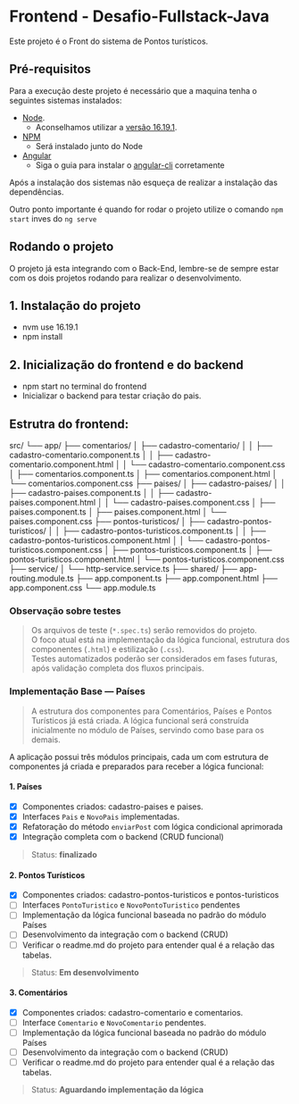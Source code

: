 # Frontend - Desafio-Fullstack-Java

Este projeto é o Front do sistema de Pontos turísticos.

## Pré-requisitos

Para a execução deste projeto é necessário que a maquina tenha o seguintes sistemas instalados:

- [Node](https://nodejs.org/en/download/). 
  - Aconselhamos utilizar a [versão 16.19.1](https://nodejs.org/download/release/v16.19.1/).
- [NPM](https://www.npmjs.com/)
  - Será instalado junto do Node
- [Angular](https://angular.io/)
  - Siga o guia para instalar o [angular-cli](https://angular.io/guide/setup-local) corretamente

Após a instalação dos sistemas não esqueça de realizar a instalação das dependências.

Outro ponto importante é quando for rodar o projeto utilize o comando `npm start` inves do `ng serve`

## Rodando o projeto

O projeto já esta integrando com o Back-End, lembre-se de sempre estar com os dois projetos rodando para realizar o desenvolvimento.

## 1. Instalação do projeto
- nvm use 16.19.1
- npm install

## 2. Inicialização do frontend e do backend
- npm start no terminal do frontend
- Inicializar o backend para testar criação do pais.

## Estrutra do frontend:
src/
└── app/
    ├── comentarios/
    │   ├── cadastro-comentario/
    │   │   ├── cadastro-comentario.component.ts
    │   │   ├── cadastro-comentario.component.html
    │   │   └── cadastro-comentario.component.css
    │   ├── comentarios.component.ts
    │   ├── comentarios.component.html
    │   └── comentarios.component.css
    ├── paises/
    │   ├── cadastro-paises/
    │   │   ├── cadastro-paises.component.ts
    │   │   ├── cadastro-paises.component.html
    │   │   └── cadastro-paises.component.css
    │   ├── paises.component.ts
    │   ├── paises.component.html
    │   └── paises.component.css
    ├── pontos-turisticos/
    │   ├── cadastro-pontos-turisticos/
    │   │   ├── cadastro-pontos-turisticos.component.ts
    │   │   ├── cadastro-pontos-turisticos.component.html
    │   │   └── cadastro-pontos-turisticos.component.css
    │   ├── pontos-turisticos.component.ts
    │   ├── pontos-turisticos.component.html
    │   └── pontos-turisticos.component.css
    ├── service/
    │   └── http-service.service.ts
    ├── shared/
    ├── app-routing.module.ts
    ├── app.component.ts
    ├── app.component.html
    ├── app.component.css
    └── app.module.ts


### Observação sobre testes

> Os arquivos de teste (`*.spec.ts`) serão removidos do projeto.  
> O foco atual está na implementação da lógica funcional, estrutura dos componentes (`.html`) e estilização (`.css`).  
> Testes automatizados poderão ser considerados em fases futuras, após validação completa dos fluxos principais.

### Implementação Base — Países

> A estrutura dos componentes para Comentários, Países e Pontos Turísticos já está criada. A lógica funcional será construída inicialmente no módulo de Países, servindo como base para os demais.

A aplicação possui três módulos principais, cada um com estrutura de componentes já criada e preparados para receber a lógica funcional:

#### 1. Países
- [x] Componentes criados: cadastro-paises e paises.
- [x] Interfaces `Pais` e `NovoPais` implementadas.
- [x] Refatoração do método `enviarPost` com lógica condicional aprimorada
- [x] Integração completa com o backend (CRUD funcional)
> Status: **finalizado** 

#### 2. Pontos Turísticos
- [x] Componentes criados: cadastro-pontos-turisticos e pontos-turisticos
- [ ] Interfaces `PontoTuristico` e `NovoPontoTuristico` pendentes
- [ ] Implementação da lógica funcional baseada no padrão do módulo Países
- [ ] Desenvolvimento da integração com o backend (CRUD)
- [ ] Verificar o readme.md do projeto para entender qual é a relação das tabelas.
> Status: **Em desenvolvimento**

#### 3. Comentários
- [x] Componentes criados: cadastro-comentario e comentarios.
- [ ] Interface `Comentario` e `NovoComentario` pendentes.
- [ ] Implementação da lógica funcional baseada no padrão do módulo Países
- [ ] Desenvolvimento da integração com o backend (CRUD)
- [ ] Verificar o readme.md do projeto para entender qual é a relação das tabelas.
> Status: **Aguardando implementação da lógica**


